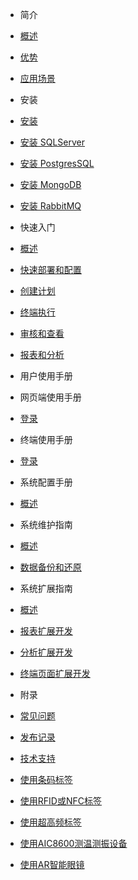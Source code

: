 * 简介
* [概述](简介/概述.md)
* [优势](简介/优势.md)
* [应用场景](简介/应用场景.md)

* 安装
* [安装](安装/安装.md)
* [安装 SQLServer](安装/安装SQLServer.md)
* [安装 PostgresSQL](安装/安装PostgresSQL.md)
* [安装 MongoDB](安装/安装MongoDB.md)
* [安装 RabbitMQ](安装/安装RabbitMQ.md)

* 快速入门
* [概述](快速入门/概述.md)
* [快速部署和配置](快速入门/快速部署和配置.md)
* [创建计划](快速入门/创建计划.md)
* [终端执行](快速入门/终端执行.md)
* [审核和查看](快速入门/审核和查看.md)
* [报表和分析](快速入门/报表和分析.md)

* 用户使用手册
* 网页端使用手册
* [登录](用户使用手册/网页端/登录.md)
* 终端使用手册
* [登录](用户使用手册/终端/登录.md)

* 系统配置手册
* [概述](系统配置手册/概述.md)

* 系统维护指南
* [概述](系统维护指南/概述.md)
* [数据备份和还原](系统维护指南/数据备份和还原.md)

* 系统扩展指南
* [概述](系统扩展指南/概述.md)
* [报表扩展开发](系统扩展指南/报表扩展开发.md)
* [分析扩展开发](系统扩展指南/分析扩展开发.md)
* [终端页面扩展开发](系统扩展指南/终端页面扩展开发.md)

* 附录
* [常见问题](附录/常见问题.md)
* [发布记录](附录/发布记录.md)
* [技术支持](附录/技术支持.md)
* [使用条码标签](附录/使用条码标签.md)
* [使用RFID或NFC标签](附录/使用RFID或NFC标签.md)
* [使用超高频标签](附录/使用超高频标签.md)
* [使用AIC8600测温测振设备](附录/使用AIC8600测温测振设备.md)
* [使用AR智能眼镜](附录/使用AR智能眼镜.md)